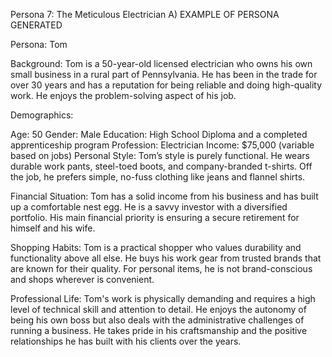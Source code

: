 Persona 7: The Meticulous Electrician
A) EXAMPLE OF PERSONA GENERATED

Persona: Tom

Background:
Tom is a 50-year-old licensed electrician who owns his own small business in a rural part of Pennsylvania. He has been in the trade for over 30 years and has a reputation for being reliable and doing high-quality work. He enjoys the problem-solving aspect of his job.

Demographics:

Age: 50
Gender: Male
Education: High School Diploma and a completed apprenticeship program
Profession: Electrician
Income: $75,000 (variable based on jobs)
Personal Style:
Tom’s style is purely functional. He wears durable work pants, steel-toed boots, and company-branded t-shirts. Off the job, he prefers simple, no-fuss clothing like jeans and flannel shirts.

Financial Situation:
Tom has a solid income from his business and has built up a comfortable nest egg. He is a savvy investor with a diversified portfolio. His main financial priority is ensuring a secure retirement for himself and his wife.

Shopping Habits:
Tom is a practical shopper who values durability and functionality above all else. He buys his work gear from trusted brands that are known for their quality. For personal items, he is not brand-conscious and shops wherever is convenient.

Professional Life:
Tom's work is physically demanding and requires a high level of technical skill and attention to detail. He enjoys the autonomy of being his own boss but also deals with the administrative challenges of running a business. He takes pride in his craftsmanship and the positive relationships he has built with his clients over the years.